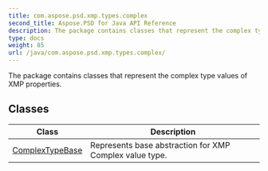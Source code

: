 ```yaml
---
title: com.aspose.psd.xmp.types.complex
second_title: Aspose.PSD for Java API Reference
description: The package contains classes that represent the complex type values of XMP properties.
type: docs
weight: 85
url: /java/com.aspose.psd.xmp.types.complex/
---
```



The package contains classes that represent the complex type values of XMP properties.


## Classes

| Class | Description |
| --- | --- |
| [ComplexTypeBase](../com.aspose.psd.xmp.types.complex/complextypebase) | Represents base abstraction for XMP Complex value type. |
